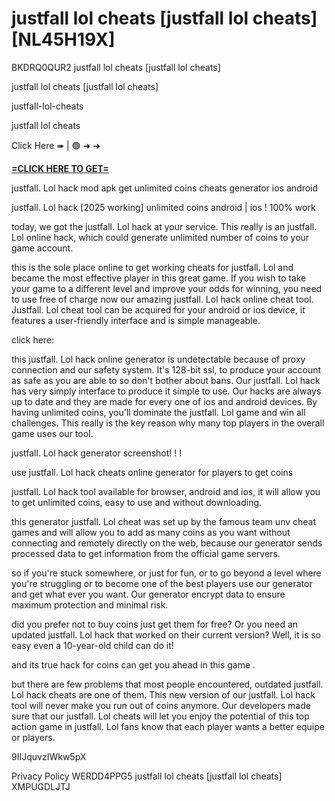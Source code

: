 # justfall lol cheats [justfall lol cheats] [NL45H19X]

BKDRQ0QUR2 justfall lol cheats [justfall lol cheats]

justfall lol cheats [justfall lol cheats]

justfall-lol-cheats

justfall lol cheats

Click Here ➠ | 🟢 ➜ ➜ 

**[=CLICK HERE TO GET=](https://www.google.com/url?q=https%3A%2F%2Fappbitly.com%2FuxHKU)**

justfall. Lol hack mod apk get unlimited coins cheats generator ios android

justfall. Lol hack [2025 working] unlimited coins android | ios ! 100% work

today, we got the justfall. Lol hack at your service. This really is an justfall. Lol online hack, which could generate unlimited number of coins to your game account. 

this is the sole place online to get working cheats for justfall. Lol and became the most effective player in this great game. If you wish to take your game to a different level and improve your odds for winning, you need to use free of charge now our amazing justfall. Lol hack online cheat tool. Justfall. Lol cheat tool can be acquired for your android or ios device, it features a user-friendly interface and is simple manageable. 

click here:

this justfall. Lol hack online generator is undetectable because of proxy connection and our safety system. It's 128-bit ssl, to produce your account as safe as you are able to so don't bother about bans. Our justfall. Lol hack has very simply interface to produce it simple to use. Our hacks are always up to date and they are made for every one of ios and android devices. By having unlimited coins, you'll dominate the justfall. Lol game and win all challenges. This really is the key reason why many top players in the overall game uses our tool. 

justfall. Lol hack generator screenshot! ! !

use justfall. Lol hack cheats online generator for players to get coins

justfall. Lol hack tool available for browser, android and ios, it will allow you to get unlimited coins, easy to use and without downloading. 

this generator justfall. Lol cheat was set up by the famous team unv cheat games and will allow you to add as many coins as you want without connecting and remotely directly on the web, because our generator sends processed data to get information from the official game servers. 

so if you're stuck somewhere, or just for fun, or to go beyond a level where you're struggling or to become one of the best players use our generator and get what ever you want. Our generator encrypt data to ensure maximum protection and minimal risk. 

did you prefer not to buy coins just get them for free? Or you need an updated justfall. Lol hack that worked on their current version? Well, it is so easy even a 10-year-old child can do it!

and its true hack for coins can get you ahead in this game . 

but there are few problems that most people encountered, outdated justfall. Lol hack cheats are one of them. This new version of our justfall. Lol hack tool will never make you run out of coins anymore. Our developers made sure that our justfall. Lol cheats will let you enjoy the potential of this top action game in justfall. Lol fans know that each player wants a better equipe or players. 

9IIJquvzIWkw5pX

Privacy Policy WERDD4PPG5 justfall lol cheats [justfall lol cheats] XMPUGDLJTJ

